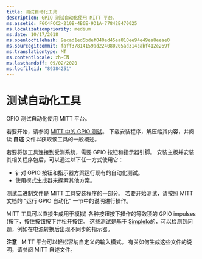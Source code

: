 ```yaml
---
title: 测试自动化工具
description: GPIO 测试自动化使用 MITT 平台。
ms.assetid: F6C4FCC2-210B-4B6E-9D1A-77842E470025
ms.localizationpriority: medium
ms.date: 10/17/2018
ms.openlocfilehash: 9ecad1ed5bdef040ed45ea810ee94e49ea8eeae0
ms.sourcegitcommit: faff37814159ad224080205ad314cabf412e269f
ms.translationtype: MT
ms.contentlocale: zh-CN
ms.lasthandoff: 09/02/2020
ms.locfileid: "89384251"
---
```

# <a name="test-automation-tools"></a>测试自动化工具


GPIO 测试自动化使用 MITT 平台。

若要开始，请参阅 [MITT 中的 GPIO 测试](../spb/gpio-tests-in-mitt.md)。 下载安装程序，解压缩其内容，并阅读 **自述** 文件以获取该工具的一般概述。

若要将该工具连接到受测系统，需要 GPIO 按钮和指示器引脚。 安装主板并安装其相关程序包后，可以通过以下任一方式使用它：

-   针对 GPIO 按钮和指示器方案运行现有的自动化测试。
-   使用模式生成器来探索其他方案。

测试二进制文件是 MITT 工具安装程序的一部分。 若要开始测试，请按照 MITT 文档的 "运行 GPIO 自动化" 一节中的说明进行操作。

MITT 工具可以直接生成用于模拟) 各种按钮按下操作的等效项的 GPIO impulses (按下，按住按钮按下并松开按钮。 这些测试是基于 [SimpleIo](https://go.microsoft.com/fwlink/p/?linkid=296486)的，可以检测到问题，例如在电源转换后出现不同步的指示器。

**注意**   MITT 平台可以轻松容纳自定义的输入模式。 有关如何生成这些文件的说明，请参阅 MITT 自述文件。

 

 

